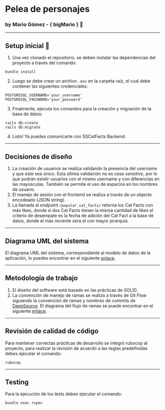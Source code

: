 # Pelea de personajes
### by Mario Gómez - { bigMario } :ghost:
---
## Setup inicial :rocket:
1) Una vez clonado el repositorio, se deben instalar las dependencias del proyecto a través del comando:
```
bundle install
```
2) Luego se debe crear un archivo ```.env``` en la carpeta raíz, el cual debe contener las siguientes credenciales:
```
POSTGRESQL_USERNAME='your_username'
POSTGRESQL_PASSWORD='your_password'
```
3) Finalmente, ejecuta los comandos para la creación y migración de la base de datos:
```
rails db:create
rails db:migrate
```
4) Listo! Ya puedes comunicarte con SSCatFacts Backend.

---
## Decisiones de diseño
1) La creación de usuarios se realiza validando la presencia del username y que este sea único. Esta última validación no es *case sensitive*, por lo que podrán existir usuarios con el mismo username y con diferencias en las mayúsculas. También se permite el uso de espacios en los nombres de usuario.
2) El manejo de sesión con el frontend se realiza a través de un objecto encodeado (JSON string).
3) La llamada al endpoint ```/popular_cat_facts/``` retorna los Cat Facts con más likes, donde si dos Cat Facts tienen la misma cantidad de likes el criterio de desempate es la fecha de adición del Cat Fact a la base de datos, donde el más reciente será el con mayor jerarquía.

---
## Diagrama UML del sistema
El diagrama UML del sistema, correspondiente al modelo de datos de la aplicación, lo puedes encontrar en el siguiente [enlace](https://drive.google.com/file/d/1JDa5_QdwKNSWkw8QOqdZqINEHdJjU3-v/view?usp=sharing).

---
## Metodología de trabajo
1) El diseño del software está basado en las prácticas de SOLID.
2) La convención de manejo de ramas se realizó a través de Git Flow siguiendo la convención de ramas y nombres de commits de [DeepSource](https://deepsource.io/blog/git-branch-naming-conventions/). El diagrama del flujo de ramas se puede encontrar en el siguiente [enlace](https://drive.google.com/file/d/1UQ8aWmhsYzC5CyZR3vTyMguNw0RE3iDG/view?usp=sharing).


---
## Revisión de calidad de código
Para mantener correctas prácticas de desarrollo se integró rubocop al proyecto, para realizar la revisión de acuerdo a las reglas predefinidas debes ejecutar el comando:
```
rubocop
```

---
## Testing
Para la ejecución de los tests debes ejecutar el comando:
```
bundle exec rspec
```

